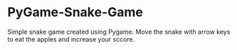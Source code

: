 # PyGame-Snake-Game
Simple snake game created using Pygame. 
Move the snake with arrow keys to eat the apples and increase your sccore.
